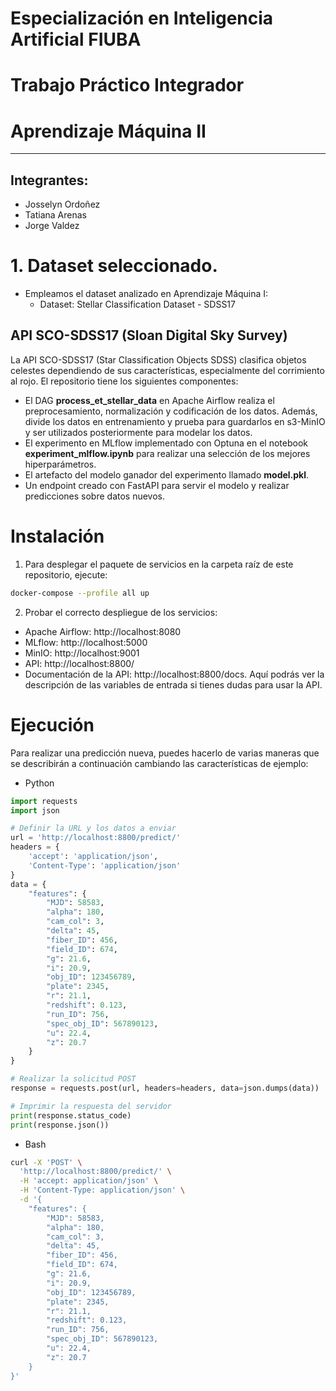 # Especialización en Inteligencia Artificial FIUBA

# Trabajo Práctico Integrador

# Aprendizaje Máquina II
---

## Integrantes:
   - Josselyn Ordoñez 
   - Tatiana Arenas 
   - Jorge Valdez


# 1. Dataset seleccionado.

*  Empleamos el dataset analizado en Aprendizaje Máquina I:
    - Dataset: Stellar Classification Dataset - SDSS17
    

## API SCO-SDSS17 (Sloan Digital Sky Survey)

La API SCO-SDSS17 (Star Classification Objects SDSS) clasifica objetos celestes dependiendo de sus características, especialmente del corrimiento al rojo. El repositorio tiene los siguientes componentes:

- El DAG **process_et_stellar_data** en Apache Airflow realiza el preprocesamiento, normalización y codificación de los datos. Además, divide los datos en entrenamiento y prueba para guardarlos en s3-MinIO y ser utilizados posteriormente para modelar los datos.
- El experimento en MLflow implementado con Optuna en el notebook **experiment_mlflow.ipynb** para realizar una selección de los mejores hiperparámetros.
- El artefacto del modelo ganador del experimento llamado **model.pkl**.
- Un endpoint creado con FastAPI para servir el modelo y realizar predicciones sobre datos nuevos.

# Instalación

1. Para desplegar el paquete de servicios en la carpeta raíz de este repositorio, ejecute:

```bash
docker-compose --profile all up
```

2. Probar el correcto despliegue de los servicios:

- Apache Airflow: http://localhost:8080
- MLflow: http://localhost:5000
- MinIO: http://localhost:9001
- API: http://localhost:8800/
- Documentación de la API: http://localhost:8800/docs. Aquí podrás ver la descripción de las variables de entrada si tienes dudas para usar la API.

# Ejecución

Para realizar una predicción nueva, puedes hacerlo de varias maneras que se describirán a continuación cambiando las características de ejemplo:

- Python

```python
import requests
import json

# Definir la URL y los datos a enviar
url = 'http://localhost:8800/predict/'
headers = {
    'accept': 'application/json',
    'Content-Type': 'application/json'
}
data = {
    "features": {
        "MJD": 58583,
        "alpha": 180,
        "cam_col": 3,
        "delta": 45,
        "fiber_ID": 456,
        "field_ID": 674,
        "g": 21.6,
        "i": 20.9,
        "obj_ID": 123456789,
        "plate": 2345,
        "r": 21.1,
        "redshift": 0.123,
        "run_ID": 756,
        "spec_obj_ID": 567890123,
        "u": 22.4,
        "z": 20.7
    }
}

# Realizar la solicitud POST
response = requests.post(url, headers=headers, data=json.dumps(data))

# Imprimir la respuesta del servidor
print(response.status_code)
print(response.json())
```

- Bash

```bash
curl -X 'POST' \
  'http://localhost:8800/predict/' \
  -H 'accept: application/json' \
  -H 'Content-Type: application/json' \
  -d '{
    "features": {
        "MJD": 58583,
        "alpha": 180,
        "cam_col": 3,
        "delta": 45,
        "fiber_ID": 456,
        "field_ID": 674,
        "g": 21.6,
        "i": 20.9,
        "obj_ID": 123456789,
        "plate": 2345,
        "r": 21.1,
        "redshift": 0.123,
        "run_ID": 756,
        "spec_obj_ID": 567890123,
        "u": 22.4,
        "z": 20.7
    }
}'
```